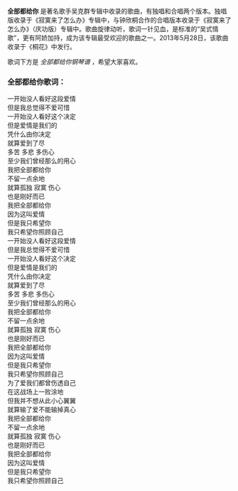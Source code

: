 

**全部都给你**
是著名歌手吴克群专辑中收录的歌曲，有独唱和合唱两个版本。独唱版收录于《寂寞来了怎么办》专辑中，与钟欣桐合作的合唱版本收录于《寂寞来了怎么办》（庆功版）专辑中。歌曲旋律动听，歌词一针见血，是标准的“吴式情歌”，更有阿娇加持，成为该专辑最受欢迎的歌曲之一。2013年5月28日，该歌曲收录于《桐花》中发行。

  
歌词下方是 _全部都给你钢琴谱_ ，希望大家喜欢。

### 全部都给你歌词：

一开始没人看好这段爱情  
但是我总觉得不爱可惜  
一开始没人看好这个决定  
但是爱情是我们的  
凭什么由你决定  
就算爱到了尽  
多苦 多悲 多伤心  
至少我们曾经那么的用心  
我把全部都给你  
不留一点余地  
就算孤独 寂寞 伤心  
也是刚好而已  
我把全部都给你  
因为这叫爱情  
但是我只希望你  
我只希望你照顾自己  
一开始没人看好这段爱情  
但是我总觉得不爱可惜  
一开始没人看好这个决定  
但是爱情是我们的  
凭什么由你决定  
就算爱到了尽  
多苦 多悲 多伤心  
至少我们曾经那么的用心  
我把全部都给你  
不留一点余地  
就算孤独 寂寞 伤心  
也是刚好而已  
我把全部都给你  
因为这叫爱情  
但是我只希望你  
我只希望你照顾自己  
为了爱我们都曾伤透自己  
在这战场上一败涂地  
但我并不想从此小心翼翼  
就算输了爱不能输掉真心  
我把全部都给你  
不留一点余地  
就算孤独 寂寞 伤心  
也是刚好而已  
我把全部都给你  
因为这叫爱情  
但是我只希望你  
我只希望你照顾自己

